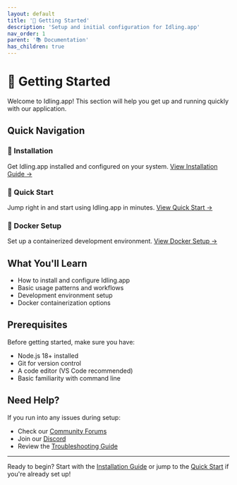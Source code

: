 ```yaml
---
layout: default
title: '🚀 Getting Started'
description: 'Setup and initial configuration for Idling.app'
nav_order: 1
parent: '📚 Documentation'
has_children: true
---
```


# 🚀 Getting Started

Welcome to Idling.app! This section will help you get up and running quickly with our application.

## Quick Navigation

### 🔧 Installation

Get Idling.app installed and configured on your system.
[View Installation Guide →](installation/)

### 🏃 Quick Start

Jump right in and start using Idling.app in minutes.
[View Quick Start →](quickstart/)

### 🐳 Docker Setup

Set up a containerized development environment.
[View Docker Setup →](docker/)

## What You'll Learn

- How to install and configure Idling.app
- Basic usage patterns and workflows
- Development environment setup
- Docker containerization options

## Prerequisites

Before getting started, make sure you have:

- Node.js 18+ installed
- Git for version control
- A code editor (VS Code recommended)
- Basic familiarity with command line

## Need Help?

If you run into any issues during setup:

- Check our [Community Forums](../../community/)
- Join our [Discord](../../community/communication/discord/)
- Review the [Troubleshooting Guide](../troubleshooting/)

---

Ready to begin? Start with the [Installation Guide](installation/) or jump to the [Quick Start](quickstart/) if you're already set up!

